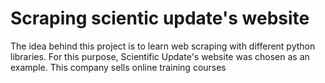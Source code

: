 # Scraping scientic update's website

The idea behind this project is to learn web scraping with different python libraries. For this purpose, Scientific Update's website was chosen as an example. This company sells online training courses